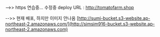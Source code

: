 
-->> https 연습중... 수정중
deploy URL : http://tomatofarm.shop

-->> 현재 배포, 하지만 이미지 안나옴
[http://sumi-bucket.s3-website.ap-northeast-2.amazonaws.com/](http://simsim916-bucket.s3-website.ap-northeast-2.amazonaws.com)
